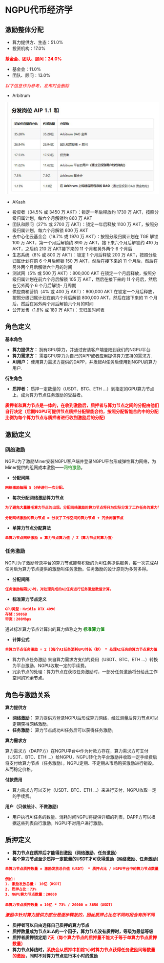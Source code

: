 # NGPU代币经济学

## 激励整体分配
+ 算力提供方、生态：51.0%
+ 投资机构：17.0%

**<span style="color:red;">基金会、团队、顾问：24.0%</span>**
+ 基金会：11.0%
+ 团队、顾问：13.0%

<span style="color:red;">_以下信息作为参考，发布时会删除_</span>
+ Arbitrum

![alt text](photo_2024-06-08_16-23-56.jpg)

+ AKash

- 投资者（34.5% 或 3450 万 AKT）：锁定一年后释放约 1730 万 AKT，按照分级归属计划，每六个月解锁约 860 万 AKT
- 团队和顾问（27% 或 2700 万 AKT）：锁定一年后释放 1100 万 AKT，按照分级归属计划，每六个月解锁 600 万 AKT
- 去中心化云基金会（19.7% 或 1970 万 AKT）：按照分级归属计划在 TGE 解锁 100 万 AKT，第一个月后解锁约 890 万 AKT，接下来六个月后解锁约 410 万 AKT，之后约 210 万 AKT接下来的 11 个月和另外两个 6 个月后
- 生态系统（8% 或 800 万 AKT）：锁定 1 个月后释放 200 万 AKT，按照分级归属计划在前 6 个月后解锁 150 万 AKT，然后在接下来的 11 个月后，然后在另外两个月后解锁六个月的时间
- 测试网（5% 或 500 万 AKT）：800,000 AKT 在锁定一个月后释放，按照分级归属计划在前六个月后解锁 105 万 AKT，然后在接下来的 11 个月后，然后在另外两个 6 个月后解锁- 月周期
- 供应商和营销（4% 或 400 万 AKT）：800,000 AKT 在锁定一个月后释放，按照分级归属计划在前六个月后解锁 800,000 AKT，然后在接下来的 11 个月后，然后在另外两个月后解锁六个月的时间
- 公开发售（1.8% 或 180 万 AKT）：无归属时间表


## 角色定义

**基本角色**
+ **算力提供方：**  拥有GPU算力，并通过安装客户端登陆到我们的NGPU平台.
+ **算力需求方：**  需要GPU算力为自己的APP或者应用提供算力支持的需求方.
+ **AI用户：**  使用算力需求方提供的DAPP，并发起AI任务后使用到NGPU的算力用户.

**衍生角色**
+ **质押者：** 质押一定数量的（USDT、BTC、ETH ...）到指定的GPU算力节点上，成为算力节点任务激励的受益者。

**<span style="color:red;">质押者和算力节点是一体的，在收到激励后，质押者与算力节点之间的分配由他们自行决定（后期NGPU可提供节点质押分配智能合约，按照分配智能合约中的分配比例为每个算力节点与质押者进行收到激励后的分配）</span>**


## 激励定义

### 网络激励

NGPU为了激励Miner安装NGPU客户端并登录NGPU平台形成弹性算力网络，为Miner提供的组网成本激励——<span style="color:green;">网络激励</span>。

+ **分配间隔**
```json
网络激励每隔 5 分钟进行一次分配。
```

+ **每次分配网络激励算力节点**
```json
为了避免大量撸毛算力节点的出现。分配网络激励的算力节点将只为实际分发了工作任务的算力节点，以及一定数量的闲置节点发放。闲置节点数量根据实际分发数量按照比例产生，随机算力节点每天进行随机产生。

分配网络激励的算力节点 = 分发了工作空间的算力节点 + 冗余闲置节点
```

+ **单算力节点分配算法**
```json
单算力节点网络激励 = 算力节点算力值 / Σ（算力节点的算力值）
```

### 任务激励
NGPU为了激励登录平台的算力节点能够积极的为AI任务提供服务，每一次完成AI任务后为算力节点提供的激励叫任务激励。任务激励的设计原则为多劳多得。

+ **分配间隔**
```json
任务激励每隔1小时，对处理完成的AI任务进行任务激励数值计算。
```

+ **标准算力节点定义**
```json
GPU类型：Nvidia RTX 4090
存储：500GB
带宽：200Mbps
```

通过标准算力节点计算出的算力值称之为 <span style="color:green;">**标准算力值**</span>

+ **计算公式**

```json
单算力节点任务激励 = Σ（（每个AI任务消耗GPU时长（秒） * 处理AI任务的算力节点算力值 / 标准算力值）* 标准算力每秒算力节点任务激励值 ）
```
+ 算力节点任务激励 来自算力需求方支付的费用（USDT、BTC、ETH ...）转换为平台激励，NGPU收取一定的手续费。
+ 冗余节点的处理：算力节点在获取任务激励时，一部分任务激励将分给此工作空间的冗余节点。


## 角色与激励关系

**算力提供方**
+ **网络激励：** 算力提供方登录NGPU后形成算力网络，经过测量后算力节点可以定期获得网络激励。 
+ **任务激励：** 算力节点成功AI任务后可以获得任务激励。

**算力需求方**

算力需求方（DAPP方）在NGPU平台中作为付款方存在，算力需求方可支付（USDT、BTC、ETH ...）给NGPU，NGPU转化为平台激励并收取一定手续费后将支付给算力节点（任务激励）。NGPU定期、不定期从市场购买激励进行销毁。从而稳定价格。

**付款费用**
+ 算力需求方可以支付（USDT、BTC、ETH ...）来进行支付，NGPU收取一定的手续费。

**用户（只做统计、不做激励）**
+ 用户执行AI任务的数量、消耗时间NGPU将提供详细的列表，DAPP方可以根据这些列表自行激励，NGPU不对用户进行激励。

## 质押定义
+ **算力节点在质押后才能得到激励（网络激励、任务激励）**
+ **每个算力节点至少质押一定数量的USDT才可获得激励（网络激励、任务激励）**

```json
单算力节点质押数量 = 激励发放总价值（USDT） * 质押占比 / NGPU平台中的算力节点数量

例如：
1. 激励发放总量： 10亿（USDT）
2. 质押占比：73%
3. NGPU算力节点数量：20000

单算力节点质押数量 = 10亿 * 73% / 20000 = 3650（USDT）
```
<span style="color:red;">**_激励中针对算力提供方部分是逐步释放的，因此质押占比在不同时段会有所不同_**</span>

+ **质押者可以自由选择自己质押的算力节点**
+ **质押数量成为节点SLA的一个因子，算力节点没有质押时，等级为最低等级**
+ **质押者质押锁定期<span style="color:red;"> 7天（每个算力节点的质押量不能大于等于单算力节点质押数量）</span>**
+ **算力节点掉线时，<span style="color:red;">系统会从质押中扣除1小时算力节点获得任务激励同等数量的激励</span>，同时不对算力节点进行本小时的激励**


